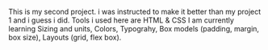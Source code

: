 This is my second project.
i was instructed to make it better than my project 1 and i guess i did.
Tools i used here are HTML & CSS
I am currently learning Sizing and units, Colors, Typograhy, Box models (padding, margin, box size), Layouts (grid, flex box).
